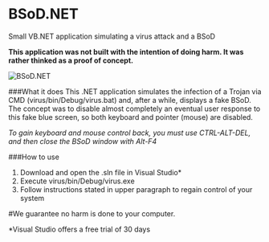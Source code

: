 # BSoD.NET
Small VB.NET application simulating a virus attack and a BSoD

**This application was not built with the intention of doing harm. It was rather thinked as a proof of concept.**

![BSoD.NET](https://github.com/Elbullazul/BSoD.NET/blob/master/BSoD.png)

###What it does
This .NET application simulates the infection of a Trojan via CMD (virus/bin/Debug/virus.bat) and, after a while, displays a fake BSoD.
The concept was to disable almost completely an eventual user response to this fake blue screen, so both keyboard and pointer (mouse) are disabled.

*To gain keyboard and mouse control back, you must use CTRL-ALT-DEL, and then close the BSoD window with Alt-F4*

###How to use

1) Download and open the .sln file in Visual Studio*
2) Execute virus/bin/Debug/virus.exe
3) Follow instructions stated in upper paragraph to regain control of your system

#We guarantee no harm is done to your computer.

*Visual Studio offers a free trial of 30 days
